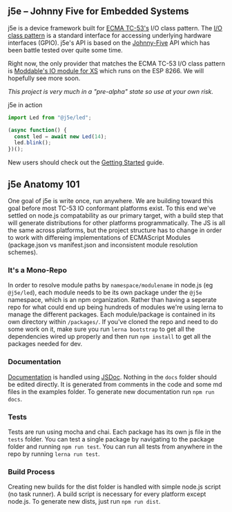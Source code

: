 ## j5e – Johnny Five for Embedded Systems
j5e is a device framework built for [ECMA TC-53's](https://www.ecma-international.org/memento/tc53.htm) I/O class pattern. The [I/O class pattern](https://gist.github.com/phoddie/166c9c17b2f31d0beda9f2410a219268) is a standard interface for accessing underlying hardware interfaces (GPIO). j5e's API is based on the [Johnny-Five](https://github.com/rwaldron.johnny-five) API which has been battle tested over quite some time. 

Right now, the only provider that matches the ECMA TC-53 I/O class pattern is [Moddable's IO module for XS](https://github.com/Moddable-OpenSource/moddable/blob/public/documentation/io/io.md) which runs on the ESP 8266. We will hopefully see more soon. 

*This project is very much in a "pre-alpha" state so use at your own risk.*

j5e in action
````js
import Led from "@j5e/led";

(async function() {
  const led = await new Led(14);
  led.blink();
})();
````

New users should check out the [Getting Started](https://github.com/dtex/j5e/blob/master/examples/GETSTARTED.md) guide.

## j5e Anatomy 101
One goal of j5e is write once, run anywhere. We are building toward this goal before most TC-53 IO conformant platforms exist. To this end we've settled on node.js compatability as our primary target, with a build step that will generate distributions for other platforms programmatically. The JS is all the same across platforms, but the project structure has to change in order to work with differeing implementations of ECMAScript Modules (package.json vs manifest.json and inconsistent module resolution schemes).

### It's a Mono-Repo
In order to resolve module paths by ```namespace/modulename``` in node.js (eg ```@j5e/led```), each module needs to be its own package under the ```@j5e``` namespace, which is an npm organization. Rather than having a seperate repo for what could end up being hundreds of modules we're using lerna to manage the different packages. Each module/package is contained in its own directory within ```/packages/```. If you've cloned the repo and need to do some work on it, make sure you run ```lerna bootstrap``` to get all the dependencies wired up properly and then run ```npm install``` to get all the packages needed for dev.

### Documentation
[Documentation](https://dtex.github.io/j5e/) is handled using [JSDoc](https://jsdoc.app/). Nothing in the ```docs``` folder should be edited directly. It is generated from comments in the code and some md files in the examples folder. To generate new documentation run ```npm run docs```.

### Tests
Tests are run using mocha and chai. Each package has its own js file in the ```tests``` folder. You can test a single package by navigating to the package folder and running ```npm run test```. You can run all tests from anywhere in the repo by running ```lerna run test```.

### Build Process
Creating new builds for the dist folder is handled with simple node.js script (no task runner). A build script is necessary for every platform except node.js. To generate new dists, just run ```npm run dist```.